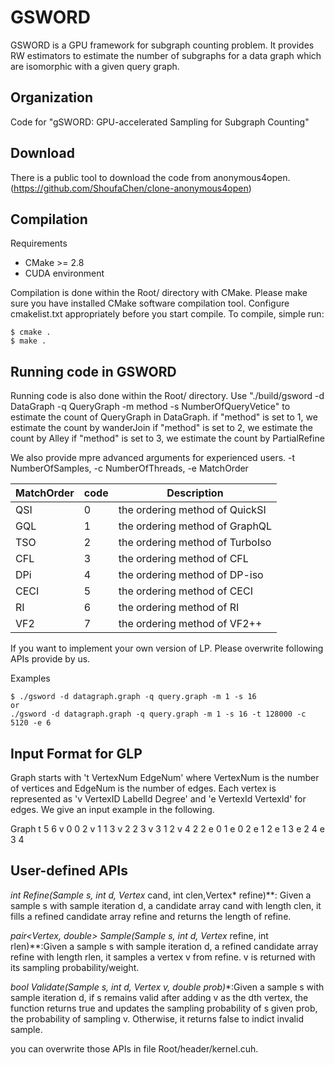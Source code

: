 # GSWORD
GSWORD is a GPU framework for subgraph counting problem. It provides RW estimators to estimate the number of subgraphs for a data graph which are isomorphic with a given query graph.

Organization
--------
Code for "gSWORD: GPU-accelerated Sampling for Subgraph Counting"

Download
--------
There is a public tool to download the code from anonymous4open. (https://github.com/ShoufaChen/clone-anonymous4open)

Compilation
--------

Requirements

* CMake &gt;= 2.8
* CUDA environment

Compilation is done within the Root/ directory with CMake. 
Please make sure you have installed CMake software compilation tool.
Configure cmakelist.txt appropriately before you start compile. 
To compile, simple run:

```
$ cmake .
$ make .
```

Running code in GSWORD
--------
Running code is also done within the Root/ directory. 
Use "./build/gsword -d DataGraph -q QueryGraph -m method -s NumberOfQueryVetice" to estimate the count of QueryGraph in DataGraph.
if "method" is set to 1, we estimate the count by wanderJoin
if "method" is set to 2, we estimate the count by Alley
if "method" is set to 3, we estimate the count by PartialRefine

We also provide mpre advanced arguments for experienced users. 
-t NumberOfSamples,  -c NumberOfThreads, -e MatchOrder

| MatchOrder | code |Description|
|------|------|------|
|QSI|0|the ordering method of QuickSI|
|GQL|1|the ordering method of GraphQL|
|TSO|2|the ordering method of TurboIso|
|CFL|3|the ordering method of CFL|
|DPi|4|the ordering method of DP-iso|
|CECI|5|the ordering method of CECI|
|RI|6|the ordering method of RI|
|VF2|7|the ordering method of VF2++|

If you want to implement your own version of LP.
Please overwrite following APIs provide by us.

Examples
```
$ ./gsword -d datagraph.graph -q query.graph -m 1 -s 16
or
./gsword -d datagraph.graph -q query.graph -m 1 -s 16 -t 128000 -c 5120 -e 6
```

Input Format for GLP
--------
 Graph starts with 't VertexNum EdgeNum' where VertexNum is the number of vertices and EdgeNum is the number of edges. Each vertex is represented as 'v VertexID LabelId Degree' and 'e VertexId VertexId' for edges. We give an input example in the following.

Graph
t 5 6
v 0 0 2
v 1 1 3
v 2 2 3
v 3 1 2
v 4 2 2
e 0 1
e 0 2
e 1 2
e 1 3
e 2 4
e 3 4

User-defined APIs
--------

**int Refine(Sample* s, int d, Vertex* cand, int clen,Vertex* refine)**: Given a sample s with sample iteration d, a candidate array cand with length clen, it fills a refined candidate array refine and returns the length of refine.

**pair<Vertex, double> Sample(Sample* s, int d, Vertex* refine, int rlen)**:Given a sample s with sample iteration d, a refined candidate array refine with length rlen, it samples a vertex v from refine. v is returned with its sampling probability/weight.

**bool Validate(Sample* s, int d, Vertex v, double prob)**:Given a sample s with sample iteration d, if s remains valid after adding v as the dth vertex, the function returns true and updates the sampling probability of s given prob, the probability of sampling v. Otherwise, it returns false to indict invalid sample.

you can overwrite those APIs in file Root/header/kernel.cuh.